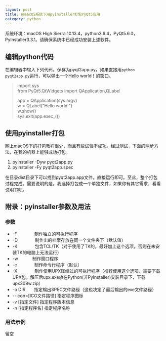 ```yaml
---
layout: post
title: 在macOS系统下用pyinstaller打包PyQt5应用
category: python
---
```

系统环境：macOS High Sierra 10.13.4，python3.6.4，PyQt5.6.0，PyInstaller3.3.1。请确保系统中已经成功安装上述软件。

## 编辑python代码
在编辑器中输入下列代码，保存为pyqt2app.py。如果直接用`python pyqt2app.py`运行，可以弹出一个Hello world！的窗口。
> import sys  
> from PyQt5.QtWidgets import QApplication,QLabel  
>   
> app = QApplication(sys.argv)  
> w = QLabel("Hello world!")  
> w.show()  
> sys.exit(app.exec_())

## 使用pyinstaller打包
网上macOS下的打包教程很少，而且有些试验不成功。经过测试，下面的两步方法，在我的机器上能够成功打包。

1. pyinstaller -Dyw pyqt2app.py
2. pyinstaller -Fy pyqt2app.spec

在目录dist目录下可以找到pyqt2app.app文件，直接运行即可。至此，整个打包过程完成。需要说明的是，我选择打包成一个单独文件，如果你有其它需求，看看说明书吧。

## 附录：pyinstaller参数及用法
### 参数
* -F　　　　制作独立的可执行程序
* -D　　　　制作出的档案存放在同一个文件夹下（默认值）
* -K　　　　包含TCL/TK（对于使用了TK的，最好加上这个选项，否则在未安装TK的电脑上无法运行）
* -w　　　  制作窗口程序
* -c　　　　制作命令行程序（默认）
* -X　　　　制作使用UPX压缩过的可执行程序（推荐使用这个选项，需要下载UPX包，解压后upx.exe放在Python(非PyInstaller)安装目录下，下载upx308w.zip）
* -o DIR　　指定输出SPEC文件路径（这也决定了最后输出的exe文件路径）
* --icon=[ICO文件路径] 指定程序图标
* -v [指定文件] 指定程序版本信息
* -n [指定程序名] 指定程序名称

### 用法示例
留空
